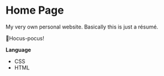 # Home Page
My very own personal website. Basically this is just a résumé.

🧙Hocus-pocus!

**Language**
* CSS
* HTML
